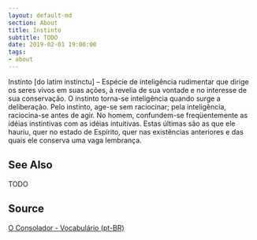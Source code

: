 ```yaml
---
layout: default-md
section: About
title: Instinto
subtitle: TODO
date: 2019-02-01 19:00:00
tags:
- about
---
```


Instinto [do latim instinctu] – Espécie de inteligência rudimentar que dirige os seres vivos em suas ações, à revelia de sua vontade e no interesse de sua conservação. O instinto torna-se inteligência quando surge a deliberação. Pelo instinto, age-se sem raciocinar; pela inteligência, raciocina-se antes de agir. No homem, confundem-se freqüentemente as idéias instintivas com as idéias intuitivas. Estas últimas são as que ele hauriu, quer no estado de Espírito, quer nas existências anteriores e das quais ele conserva uma vaga lembrança.

## See Also
TODO

## Source
[O Consolador - Vocabulário (pt-BR)](http://www.oconsolador.com.br/linkfixo/vocabulario/principal.html)


